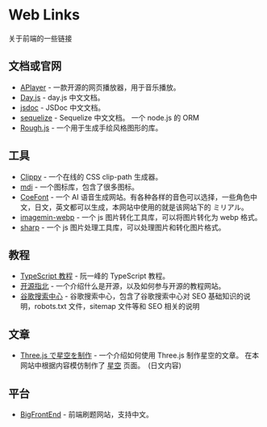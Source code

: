 # Web Links

关于前端的一些链接

## 文档或官网

-   [APlayer](https://aplayer.js.org/#/zh-Hans/) - 一款开源的网页播放器，用于音乐播放。
-   [Day.js](https://day.js.org/docs/zh-CN/installation/installation) - day.js 中文文档。
-   [jsdoc](https://www.jsdoc.com.cn/) - JSDoc 中文文档。
-   [sequelize](https://www.sequelize.cn/) - Sequelize 中文文档。 一个 node.js 的 ORM
-   [Rough.js](https://roughjs.com/) - 一个用于生成手绘风格图形的库。

## 工具

-   [Clippy](https://bennettfeely.com/clippy/) - 一个在线的 CSS clip-path 生成器。
-   [mdi](https://pictogrammers.com/library/mdi/) - 一个图标库，包含了很多图标。
-   [CoeFont](https://coefont.cloud/coefonts) - 一个 AI 语音生成网站。有各种各样的音色可以选择，一些角色中文，日文，英文都可以生成，本网站中使用的就是该网站下的 ミリアル。
-   [imagemin-webp](https://github.com/imagemin/imagemin-webp) - 一个 js 图片转化工具库，可以将图片转化为 webp 格式。
-   [sharp](https://sharp.pixelplumbing.com/) - 一个 js 图片处理工具库，可以处理图片和转化图片格式。

## 教程

-   [TypeScript 教程](https://wangdoc.com/typescript/intro) - 阮一峰的 TypeScript 教程。
-   [开源指北](https://oschina.gitee.io/opensource-guide/) - 一个介绍什么是开源，以及如何参与开源的教程网站。
-   [谷歌搜索中心](https://developers.google.com/search/docs?hl=zh-cn) - 谷歌搜索中心，包含了谷歌搜索中心对 SEO 基础知识的说明，robots.txt 文件，sitemap 文件等和 SEO 相关的说明

## 文章

-   [Three.js で星空を制作](https://www.pentacreation.com/blog/2020/08/200808.html) - 一个介绍如何使用 Three.js 制作星空的文章。 在本网站中根据内容模仿制作了 [星空](/ex/space) 页面。　(日文内容)

## 平台

-   [BigFrontEnd](https://bigfrontend.dev/zh) - 前端刷题网站，支持中文。
